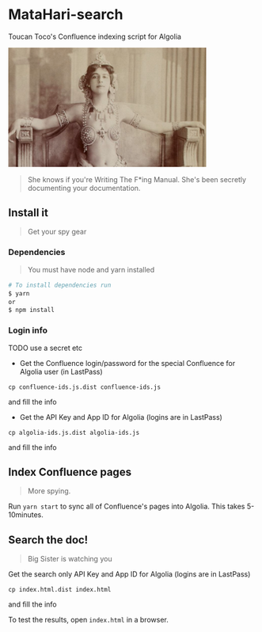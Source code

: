 # MataHari-search

Toucan Toco's Confluence indexing script for Algolia

<img src="matahari.png" style="max-width: 400px;"/>

> She knows if you're Writing The F*ing Manual.
> She's been secretly documenting your documentation.


## Install it

> Get your spy gear

### Dependencies

> You must have node and yarn installed

```bash
# To install dependencies run
$ yarn
or
$ npm install
```

### Login info

TODO use a secret etc

* Get the Confluence login/password for the special Confluence for Algolia user (in LastPass)
```
cp confluence-ids.js.dist confluence-ids.js
```
and fill the info

* Get the API Key and App ID for Algolia (logins are in LastPass)
```
cp algolia-ids.js.dist algolia-ids.js
```
and fill the info


## Index Confluence pages

> More spying.

Run `yarn start` to sync all of Confluence's pages into Algolia.
This takes 5-10minutes.

## Search the doc!

> Big Sister is watching you

Get the search only API Key and App ID for Algolia (logins are in LastPass)
```
cp index.html.dist index.html
```
and fill the info

To test the results, open `index.html` in a browser.
